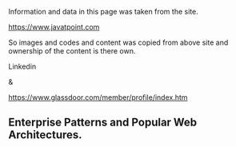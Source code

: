 


Information and data in this page was taken from the site.

https://www.javatpoint.com

So images and codes and content was copied from above site and ownership of the content is there own.


Linkedin

&

https://www.glassdoor.com/member/profile/index.htm



## Enterprise Patterns and Popular Web Architectures.

